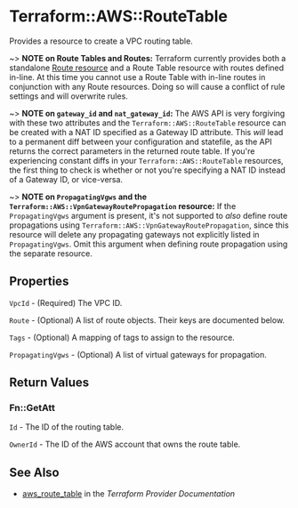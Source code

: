# Terraform::AWS::RouteTable

Provides a resource to create a VPC routing table.

~> **NOTE on Route Tables and Routes:** Terraform currently
provides both a standalone [Route resource](route.html) and a Route Table resource with routes
defined in-line. At this time you cannot use a Route Table with in-line routes
in conjunction with any Route resources. Doing so will cause
a conflict of rule settings and will overwrite rules.

~> **NOTE on `gateway_id` and `nat_gateway_id`:** The AWS API is very forgiving with these two
attributes and the `Terraform::AWS::RouteTable` resource can be created with a NAT ID specified as a Gateway ID attribute.
This _will_ lead to a permanent diff between your configuration and statefile, as the API returns the correct
parameters in the returned route table. If you're experiencing constant diffs in your `Terraform::AWS::RouteTable` resources,
the first thing to check is whether or not you're specifying a NAT ID instead of a Gateway ID, or vice-versa.

~> **NOTE on `PropagatingVgws` and the `Terraform::AWS::VpnGatewayRoutePropagation` resource:**
If the `PropagatingVgws` argument is present, it's not supported to _also_
define route propagations using `Terraform::AWS::VpnGatewayRoutePropagation`, since
this resource will delete any propagating gateways not explicitly listed in
`PropagatingVgws`. Omit this argument when defining route propagation using
the separate resource.

## Properties

`VpcId` - (Required) The VPC ID.

`Route` - (Optional) A list of route objects. Their keys are documented below.

`Tags` - (Optional) A mapping of tags to assign to the resource.

`PropagatingVgws` - (Optional) A list of virtual gateways for propagation.


## Return Values

### Fn::GetAtt

`Id` - The ID of the routing table.

`OwnerId` - The ID of the AWS account that owns the route table.

## See Also

* [aws_route_table](https://www.terraform.io/docs/providers/aws/r/route_table.html) in the _Terraform Provider Documentation_